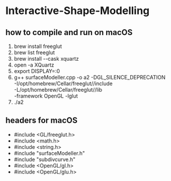 # Interactive-Shape-Modelling

## how to compile and run on macOS
1. brew install freeglut
2. brew list freeglut
3. brew install --cask xquartz
4. open -a XQuartz
5. export DISPLAY=:0
6. g++ surfaceModeller.cpp -o a2 -DGL_SILENCE_DEPRECATION \
-I/opt/homebrew/Cellar/freeglut/<version>/include \
-L/opt/homebrew/Cellar/freeglut/<version>/lib \
-framework OpenGL -lglut
7. ./a2

## headers for macOS
- #include <GL/freeglut.h>
- #include <math.h>
- #include <string.h>
- #include "surfaceModeller.h"
- #include "subdivcurve.h"
- #include <OpenGL/gl.h>
- #include <OpenGL/glu.h>
